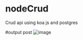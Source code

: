 # nodeCrud
Crud api using koa js and postgres

#output
post
![image](https://github.com/Deeksha642/nodeCrud/assets/57487239/34992694-d7c5-4513-bf3f-923a5b08600c)


